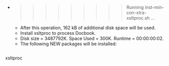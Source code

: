 * >>>>>>>>> Running inst-min-con-xtra-xsltproc.sh ...
  * After this operation, 162 kB of additional disk space will be used.
  * Install xsltproc to process Docbook.
  * Disk size = 3487792K. Space Used = 300K. Runtime = 00:00:00:02.
  * The following NEW packages will be installed:
  ```bash
xsltproc
  ```
